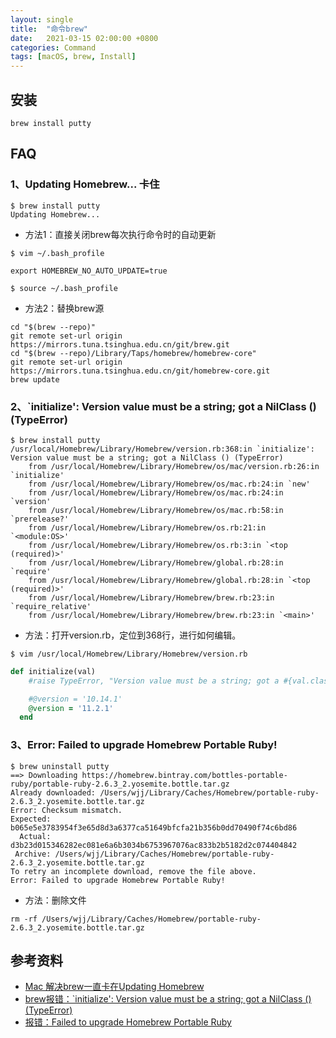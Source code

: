 ```yaml
---
layout: single
title:  "命令brew"
date:   2021-03-15 02:00:00 +0800
categories: Command
tags: [macOS, brew, Install]
---
```


## 安装
```shell
brew install putty
```

## FAQ
### 1、Updating Homebrew... 卡住
```shell 
$ brew install putty
Updating Homebrew...
```
* 方法1：直接关闭brew每次执行命令时的自动更新
```shell
$ vim ~/.bash_profile
```
```
export HOMEBREW_NO_AUTO_UPDATE=true
```
```shell
$ source ~/.bash_profile
```

* 方法2：替换brew源
```shell
cd "$(brew --repo)"
git remote set-url origin https://mirrors.tuna.tsinghua.edu.cn/git/brew.git
cd "$(brew --repo)/Library/Taps/homebrew/homebrew-core"
git remote set-url origin https://mirrors.tuna.tsinghua.edu.cn/git/homebrew-core.git
brew update
```

### 2、`initialize': Version value must be a string; got a NilClass () (TypeError)
```shell 
$ brew install putty
/usr/local/Homebrew/Library/Homebrew/version.rb:368:in `initialize': Version value must be a string; got a NilClass () (TypeError)
	from /usr/local/Homebrew/Library/Homebrew/os/mac/version.rb:26:in `initialize'
	from /usr/local/Homebrew/Library/Homebrew/os/mac.rb:24:in `new'
	from /usr/local/Homebrew/Library/Homebrew/os/mac.rb:24:in `version'
	from /usr/local/Homebrew/Library/Homebrew/os/mac.rb:58:in `prerelease?'
	from /usr/local/Homebrew/Library/Homebrew/os.rb:21:in `<module:OS>'
	from /usr/local/Homebrew/Library/Homebrew/os.rb:3:in `<top (required)>'
	from /usr/local/Homebrew/Library/Homebrew/global.rb:28:in `require'
	from /usr/local/Homebrew/Library/Homebrew/global.rb:28:in `<top (required)>'
	from /usr/local/Homebrew/Library/Homebrew/brew.rb:23:in `require_relative'
	from /usr/local/Homebrew/Library/Homebrew/brew.rb:23:in `<main>'
```
* 方法：打开version.rb，定位到368行，进行如何编辑。
```shell
$ vim /usr/local/Homebrew/Library/Homebrew/version.rb
```
```ruby
def initialize(val)
    #raise TypeError, "Version value must be a string; got a #{val.class} (#{val})" unless val.respond_to?(:to_str)

    #@version = '10.14.1'
    @version = '11.2.1'
  end
```

### 3、Error: Failed to upgrade Homebrew Portable Ruby!
```shell
$ brew uninstall putty
==> Downloading https://homebrew.bintray.com/bottles-portable-ruby/portable-ruby-2.6.3_2.yosemite.bottle.tar.gz
Already downloaded: /Users/wjj/Library/Caches/Homebrew/portable-ruby-2.6.3_2.yosemite.bottle.tar.gz
Error: Checksum mismatch.
Expected: b065e5e3783954f3e65d8d3a6377ca51649bfcfa21b356b0dd70490f74c6bd86
  Actual: d3b23d015346282ec081e6a6b3034b6753967076ac833b2b5182d2c074404842
 Archive: /Users/wjj/Library/Caches/Homebrew/portable-ruby-2.6.3_2.yosemite.bottle.tar.gz
To retry an incomplete download, remove the file above.
Error: Failed to upgrade Homebrew Portable Ruby!
```
* 方法：删除文件
```shell
rm -rf /Users/wjj/Library/Caches/Homebrew/portable-ruby-2.6.3_2.yosemite.bottle.tar.gz
```

## 参考资料
* [Mac 解决brew一直卡在Updating Homebrew](https://www.jianshu.com/p/7cb05a2b39a5)
* [brew报错：`initialize': Version value must be a string; got a NilClass () (TypeError)](https://cloud.tencent.com/developer/article/1681987)
* [报错：Failed to upgrade Homebrew Portable Ruby](https://www.jianshu.com/p/53a7d11a7250)